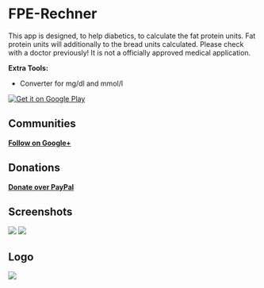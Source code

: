 # FPE-Rechner
This app is designed, to help diabetics, to calculate the fat protein units.
Fat protein units will additionally to the bread units calculated.
Please check with a doctor previously!
It is not a officially approved medical application.

<b>Extra Tools:</b>
* Converter for mg/dl and mmol/l

<a href="https://play.google.com/store/apps/details?id=de.crazyinfo.fpe_rechner">
<img alt="Get it on Google Play" src="http://steverichey.github.io/google-play-badge-svg/img/en_get.svg" /></a>

## Communities
[**Follow on Google+**](https://plus.google.com/communities/117606893613804534090/)

## Donations
[**Donate over PayPal**](https://www.paypal.com/cgi-bin/webscr?cmd=_s-xclick&hosted_button_id=697AGLBVATNAN)

## Screenshots
<img src="http://www.bilder-upload.eu/thumb/aae5dd-1475699771.png" />
<img src="http://www.bilder-upload.eu/thumb/cbf451-1475699977.png" />

## Logo
<img src="http://www.bilder-upload.eu/thumb/5ca473-1474374895.png" />
